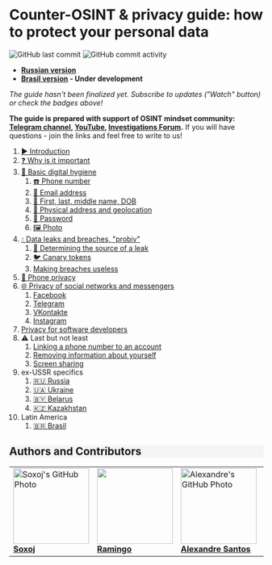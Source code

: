# Counter-OSINT & privacy guide: how to protect your personal data

![GitHub last commit](https://img.shields.io/github/last-commit/soxoj/counter-osint-guide-en?label=Last%20update)
![GitHub commit activity](https://img.shields.io/github/commit-activity/m/soxoj/counter-osint-guide-en?color=yellow&label=Update%20frequency)

- **[Russian version](https://github.com/soxoj/counter-osint-guide-ru)**
- **[Brasil version](https://github.com/alexandresantosal91/counter-osint-guide-pt-br) - Under development**

*The guide hasn't been finalized yet. Subscribe to updates ("Watch" button) or check the badges above!*

**The guide is prepared with support of OSINT mindset community: [Telegram channel](https://t.me/osint_mindset), [YouTube](https://www.youtube.com/@osint_mindset), [Investigations Forum](https://t.me/+GMxoDCvLO0k0MWRi).**
If you will have questions - join the links and feel free to write to us!

 1. [▶️ Introduction](./pages/intro.md)
 1. [❓ Why is it important](./pages/importance.md)
 1. [🛁 Basic digital hygiene](./pages/hygiene.md)
     1. [☎️ Phone number](./pages/phone.md)
     1. [📧 Email address](./pages/email.md)
     1. [📛 First, last, middle name, DOB](./pages/fio-birthday.md)
     1. [📍 Physical address and geolocation](./pages/location.md)
     1. [🔑 Password](./pages/password.md)
     1. [🖼️ Photo](./pages/photo.md)
 1. [💧 Data leaks and breaches, "probiv"](./pages/breaches.md)
     1. [🔎 Determining the source of a leak](./pages/breach-detection.md)
     1. [🐦 Canary tokens](./pages/canary-tokens.md)
     1. [Making breaches useless](./pages/making-breaches-useless.md)
 1. [📱 Phone privacy](./pages/mobile-apps-privacy.md)
 1. [🌐 Privacy of social networks and messengers](./pages/platforms.md)
     1. [Facebook](./pages/facebook.md)
     1. [Telegram](./pages/telegram.md)
     1. [VKontakte](./pages/vkontakte.md)
     1. [Instagram](./pages/instagram.md)
 1. [Privacy for software developers](./pages/development.md)
 1. ⚠️ Last but not least
     1. [Linking a phone number to an account](./pages/2fa.md)
     1. [Removing information about yourself](./pages/deleteme.md)
     1. [Screen sharing](./pages/screen-sharing.md)
 1. ex-USSR specifics
     1. [🇷🇺 Russia](./pages/russia.md)
     1. [🇺🇦 Ukraine](./pages/ukraine.md)
     1. [🇧🇾 Belarus](./pages/belarus.md)
     1. [🇰🇿 Kazakhstan](./pages/kazakhstan.md)
 1. Latin America
     1. [🇧🇷 Brasil](https://github.com/alexandresantosal91/counter-osint-guide-pt-br)

<h2 style="background-color: #F5F5F5;">Authors and Contributors</h2>

<table>
  <tr>
    <td>
      <a href="https://github.com/soxoj">
        <img src="https://avatars.githubusercontent.com/u/31013580?v=4" alt="Soxoj's GitHub Photo" width="150px"/>
        <br><b>Soxoj</b>
      </a>
    </td>
    <td>
      <a href="https://github.com/SOsintOps">
        <img src="https://avatars.githubusercontent.com/u/28706121?v=4" alt "Ramingo's GitHub Photo" width="150px"/>
        <br><b>Ramingo</b>
      </a>
    </td>
    <td>
      <a href="https://github.com/alexandresantosal91">
        <img src="https://avatars.githubusercontent.com/u/122564125?s=400&u=89b5e90a309d06830dcac867a6a5a8e2940ff693&v=4" alt="Alexandre's GitHub Photo" width="150px"/>
        <br><b>Alexandre Santos</b>
      </a>
    </td>
   <td>
      <a href="https://github.com/duk3r4">
        <img src="https://avatars.githubusercontent.com/u/137871056?v=4" alt="Dukera's GitHub Photo" width="150px"/>
        <br><b>Dukera</b>
      </a>
    </td>
  </tr>
</table>
